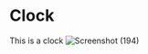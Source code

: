# Clock
This is a clock 
![Screenshot (194)](https://user-images.githubusercontent.com/88759994/149613905-0bba79f3-a62e-4e5b-9d82-6be8fb5986cf.png)

